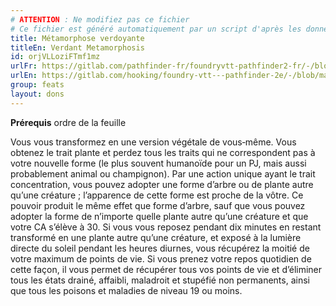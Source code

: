 ```yaml
---
# ATTENTION : Ne modifiez pas ce fichier
# Ce fichier est généré automatiquement par un script d'après les données du module Foundry VTT officiel et de sa traduction
title: Métamorphose verdoyante
titleEn: Verdant Metamorphosis
id: orjVLLoziFTmf1mz
urlFr: https://gitlab.com/pathfinder-fr/foundryvtt-pathfinder2-fr/-/blob/master/data/feats/orjVLLoziFTmf1mz.htm
urlEn: https://gitlab.com/hooking/foundry-vtt---pathfinder-2e/-/blob/master/packs/data/feats.db/verdant-metamorphosis.json
group: feats
layout: dons
---
```

**Prérequis** ordre de la feuille

Vous vous transformez en une version végétale de vous‑même. Vous obtenez le trait plante et perdez tous les traits qui ne correspondent pas à votre nouvelle forme (le plus souvent humanoïde pour un PJ, mais aussi probablement animal ou champignon). Par une action unique ayant le trait concentration, vous pouvez adopter une forme d’arbre ou de plante autre qu’une créature ; l’apparence de cette forme est proche de la vôtre. Ce pouvoir produit le même effet que forme d’arbre, sauf que vous pouvez adopter la forme de n’importe quelle plante autre qu’une créature et que votre CA s’élève à 30. Si vous vous reposez pendant dix minutes en restant transformé en une plante autre qu’une créature, et exposé à la lumière directe du soleil pendant les heures diurnes, vous récupérez la moitié de votre maximum de points de vie. Si vous prenez votre repos quotidien de cette façon, il vous permet de récupérer tous vos points de vie et d’éliminer tous les états drainé, affaibli, maladroit et stupéfié non permanents, ainsi que tous les poisons et maladies de niveau 19 ou moins.


